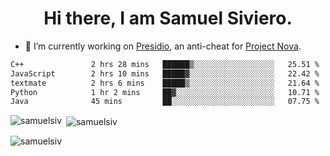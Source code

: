 <h1 align="center">Hi there, I am Samuel Siviero.</h1>

- 🔭 I’m currently working on [Presidio](https://presidio.ac), an anti-cheat for [Project Nova](https://discord.gg/novafn).

<!--START_SECTION:waka-->

```txt
C++               2 hrs 28 mins   ██████▒░░░░░░░░░░░░░░░░░░   25.51 %
JavaScript        2 hrs 10 mins   █████▓░░░░░░░░░░░░░░░░░░░   22.42 %
textmate          2 hrs 6 mins    █████▒░░░░░░░░░░░░░░░░░░░   21.64 %
Python            1 hr 2 mins     ██▓░░░░░░░░░░░░░░░░░░░░░░   10.71 %
Java              45 mins         ██░░░░░░░░░░░░░░░░░░░░░░░   07.75 %
```

<!--END_SECTION:waka-->

<p><img align="left" src="https://github-readme-stats.vercel.app/api/top-langs?username=samuelsiv&show_icons=true&locale=en&layout=compact&theme=radical" alt="samuelsiv" /></p>

<p>&nbsp;<img align="center" src="https://github-readme-stats.vercel.app/api?username=samuelsiv&show_icons=true&locale=en&theme=radical" alt="samuelsiv" /></p>
<p align="left"> <img src="https://komarev.com/ghpvc/?username=samuelsiv&label=Profile%20views&color=0e75b6&style=flat" alt="samuelsiv" /> </p>
